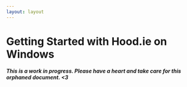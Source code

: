 ```yaml
---
layout: layout
---
```


# Getting Started with Hood.ie on Windows

***This is a work in progress. Please have a heart and take care for this orphaned document. <3***